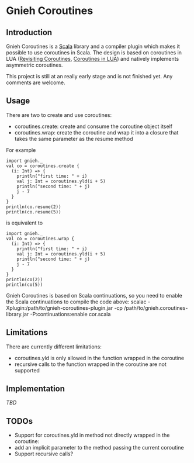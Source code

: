 Gnieh Coroutines
================

Introduction
------------

Gnieh Coroutines is a [Scala][1] library and a compiler plugin which makes it possible to use coroutines in Scala.
The design is based on coroutines in LUA ([Revisiting Coroutines][2], [Coroutines in LUA][3]) and natively implements asymmetric coroutines.

This project is still at an really early stage and is not finished yet. Any comments are welcome.

Usage
-----

There are two to create and use coroutines:

*   coroutines.create: create and consume the coroutine object itself
*   coroutines.wrap: create the coroutine and wrap it into a closure that takes the same parameter as the resume method

For example

    import gnieh._
    val co = coroutines.create {
      (i: Int) => {
        println("first time: " + i)
        val j: Int = coroutines.yld(i + 5)
        println("second time: " + j)
        j - 7
      }
    }
    println(co.resume(2))
    println(co.resume(5))

is equivalent to

    import gnieh._
    val co = coroutines.wrap {
      (i: Int) => {
        println("first time: " + i)
        val j: Int = coroutines.yld(i + 5)
        println("second time: " + j)
        j - 7
      }
    }
    println(co(2))
    println(co(5))

Gnieh Coroutines is based on Scala continuations, so you need to enable the Scala continuations to compile the code above:
    scalac -Xplugin:/path/to/gnieh-coroutines-plugin.jar -cp /path/to/gnieh.coroutines-library.jar -P:continuations:enable cor.scala

Limitations
-----------

There are currently different limitations:

*   coroutines.yld is only allowed in the function wrapped in the coroutine
*   recursive calls to the function wrapped in the coroutine are not supported

Implementation
--------------

*TBD*

TODOs
-----

*   Support for coroutines.yld in method not directly wrapped in the coroutine:
   *   add an implicit parameter to the method passing the current coroutine
*   Support recursive calls?

[1]: http://www.scala-lang.org
[2]: http://citeseerx.ist.psu.edu/viewdoc/summary?doi=10.1.1.58.4017 "Revisiting Coroutines, Ana Lúcia de Moura and Roberto Ierusalimschy"
[3]: www.inf.puc-rio.br/~roberto/docs/corosblp.pdf "Coroutines in LUA, Ana Lúcia de Moura, Noemi Rodriguez, Roberto Ierusalimschy"

